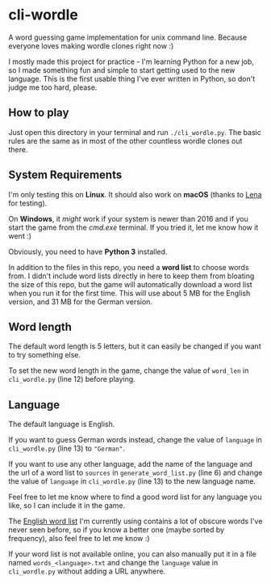 # cli-wordle

A word guessing game implementation for unix command line. Because everyone loves making wordle clones right now :)

I mostly made this project for practice - I'm learning Python for a new job, so I made something fun and simple to start getting used to the new language. This is the first usable thing I've ever written in Python, so don't judge me too hard, please.

## How to play

Just open this directory in your terminal and run `./cli_wordle.py`. The basic rules are the same as in most of the other countless wordle clones out there.

## System Requirements

I'm only testing this on **Linux**. It should also work on **macOS** (thanks to [Lena](https://github.com/lenaschimmel/) for testing).  

On **Windows**, it *might* work if your system is newer than 2016 and if you start the game from the *cmd.exe* terminal. If you tried it, let me know how it went :)

Obviously, you need to have **Python 3** installed.

In addition to the files in this repo, you need a **word list** to choose words from. I didn't include word lists directly in here to keep them from bloating the size of this repo, but the game will automatically download a word list when you run it for the first time. This will use about 5 MB for the English version, and 31 MB for the German version.

## Word length
The default word length is 5 letters, but it can easily be changed if you want to try something else.

To set the new word length in the game, change the value of `word_len` in `cli_wordle.py` (line 12) before playing.

## Language

The default language is English. 

If you want to guess German words instead, change the value of `language` in `cli_wordle.py` (line 13) to `"German"`.

If you want to use any other language, add the name of the language and the url of a word list to `sources` in `generate_word_list.py` (line 6) and change the value of  `language` in `cli_wordle.py` (line 13) to the new language name.

Feel free to let me know where to find a good word list for any language you like, so I can include it in the game.

The [English word list](https://github.com/dwyl/english-words/raw/master/words_alpha.txt) I'm currently using contains a lot of obscure words I've never seen before, so if you know a better one (maybe sorted by frequency), also feel free to let me know :)

If your word list is not available online, you can also manually put it in a file named `words_<language>.txt` and change the `language` value in `cli_wordle.py` without adding a URL anywhere.